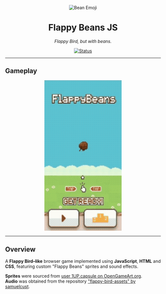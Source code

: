<p align="center">
  <img src="https://twemoji.maxcdn.com/v/latest/svg/1f954.svg" width="72" alt="Bean Emoji">
</p>

<h1 align="center"> 
Flappy Beans JS
</h1>

<p align="center">
  <em>Flappy Bird, but with beans.</em>
</p>

<p align="center">
  <a href="">
    <img src="https://img.shields.io/badge/status-in%20development-yellow?style=for-the-badge&logo=github" alt="Status">
  </a>
</p>

---

## Gameplay

<p align="center">
  <img src="./assets/gif/demo.gif" width="250" alt="Flappy Beans JS Gameplay">
</p>

---

## Overview
A **Flappy Bird–like** browser game implemented using **JavaScript**, **HTML** and **CSS**, featuring custom "Flappy Beans" sprites and sound effects.

**Sprites** were sourced from [user 1UP.capsule on OpenGameArt.org](https://opengameart.org/content/flappy-beans).  
**Audio** was obtained from the repository ["flappy-bird-assets" by samuelcust](https://github.com/samuelcust/flappy-bird-assets.git).
